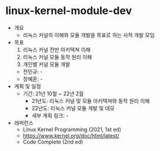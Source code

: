 # linux-kernel-module-dev
* 개요
  * 리눅스 커널의 이해와 모듈 개발을 목표로 하는 사적 개발 모임
* 목표   
  1. 리눅스 커널 전반 아키텍쳐 이해   
  2. 리눅스 커널 모듈 동작 원리 이해   
  3. 개인별 커널 모듈 개발   
    * 전민규: -   
    * 장예훈: -   
* 계획 및 일정
  * 기간: 21년 10월 ~ 22년 2월
    * 21년도: 리눅스 커널 및 모듈 아키텍쳐와 동작 원리 이해
    * 22년도: 리눅스 커널 모듈 개발 및 데모
    * 세부 계획 링크: -
* 레퍼런스
  * Linux Kernel Programming (2021, 1st ed)
  * https://www.kernel.org/doc/html/latest/
  * Code Complete (2nd ed)

